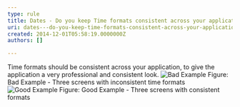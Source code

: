 ```yaml
---
type: rule
title: Dates - Do you keep Time formats consistent across your application?
uri: dates---do-you-keep-time-formats-consistent-across-your-application
created: 2014-12-01T05:58:19.0000000Z
authors: []

---
```


 
Time formats should be consistent across your application, to give the                      application a very professional and consistent look.
 ![Bad Example](http&#58;//www.ssw.com.au/ssw/Standards/Rules/Images/BadExampleTP.gif) Figure: Bad Example - Three screens with inconsistent time formats![Good Example](http&#58;//www.ssw.com.au/ssw/Standards/Rules/Images/GoodExampleTP.gif) Figure: Good Example - Three screens with consistent formats
